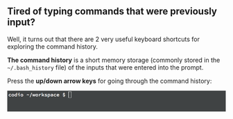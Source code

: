 ## Tired of typing commands that were previously input?

Well, it turns out that there are 2 very useful keyboard shortcuts for exploring the command history.

__The command history__ is a short memory storage (commonly stored in the `~/.bash_history` file) of the inputs that were entered into the prompt. 

Press the __up/down arrow keys__ for going through the command history:

![command-history-shortcut](.guides/img/shortcut-cmd-history.gif)